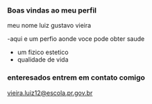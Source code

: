 ### Boas vindas ao meu perfil

meu nome luiz gustavo vieira 

-aqui e um perfio aonde voce pode obter saude 
- um fizico estetico
- qualidade de vida

###  enteresados entrem em contato comigo 
vieira.luiz12@escola.pr.gov.br
